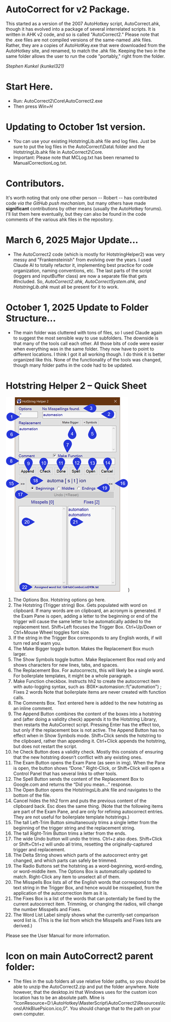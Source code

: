 # AutoCorrect for v2 Package.
This started as a version of the 2007 AutoHotkey script, AutoCorrect.ahk, though it has evolved into a package of several interrelated scripts.  It is written in AHK v2 code, and so is called "AutoCorrect2."  Please note that the .exe files are not compiled versions of the same-named .ahk files.  Rather, they are a copies of AutoHotKey.exe that were downloaded from the AutoHotkey site, and renamed, to match the .ahk file.  Keeping the two in the same folder allows the user to run the code "portably," right from the folder.   

_Stephen Kunkel (kunkel321)_

# Start Here.
- Run: AutoCorrect2\Core\AutoCorrect2.exe
- Then press _Win+H_

# Updating to October 1st version.  
- You can use your existing HotstringLib.ahk file and log files.  Just be sure to put the log files in the AutoCorrect\Data\ folder and the HotstringLib.ahk file in AutoCorrect2\Core\.
- Important: Please note that MCLog.txt has been renamed to ManualCorrectionLog.txt.

# Contributors.
It's worth noting that only one other person -- Robert -- has contributed code _via the GitHub push mechanism_, but many others have made **significant** contributions by other means (usually the AutoHotkey forums).  I'll list them here eventually, but they can also be found in the code comments of the various ahk files in the repository. 

# March 6, 2025 Major Update...
- The AutoCorrect2 code (which is mostly for HotstringHelper2) was very messy and "Frankensteinish" from evolving over the years.  I used Claude AI to totally refactor it, implementing best practice for code organization, naming conventions, etc.  The last parts of the script (loggers and inputBuffer class) are now a separate file that gets #Included.  So, _AutoCorrect2.ahk, AutoCorrectSystem.ahk, and HotstringLib.ahk_ must all be present for it to work. 
# October 1, 2025 Update to Folder Structure...
- The main folder was cluttered with tons of files, so I used Claude again to suggest the most sensible way to use subfolders.  The downside is that many of the tools call each other.  All those bits of code were easier when everything was in the same folder.  They now have to point to different locations.  I think I got it all working though.  I do think it is better organized like this.  None of the functionality of the tools was changed, though many folder paths in the code had to be updated.  

# Hotstring Helper 2 – Quick Sheet
![Screenshot of hotstringhelper main gui](https://github.com/kunkel321/AutoCorrect2/blob/main/Resources/Images/GUI%20quicksheet.png))
1.	The Options Box.  Hotstring options go here.
2.	The Hotstring (Trigger string) Box.  Gets populated with word on clipboard.  If many words are on clipboard, an acronym is generated.  If the Exam Pane is open, adding a letter to the beginning or end of the trigger will cause the same letter to be automatically added to the replacement text.  Shift+Left focuses the Trigger Box.  Ctrl+Up/Down or Ctrl+Mouse Wheel toggles font size.
3.	If the string in the Trigger Box corresponds to any English words, if will turn red and warn you.  
4.	The Make Bigger toggle button.  Makes the Replacement Box much larger.
5.	The Show Symbols toggle button.  Make Replacement Box read only and shows characters for new lines, tabs, and spaces.
6.	The Replacement Box.  For autocorrects, this will likely be a single word.   For boilerplate templates, it might be a whole paragraph. 
7.	Make Function checkbox.  Instructs hh2 to create the autocorrect item with auto-logging syntax, such as 
:B0X*:automasion::f("automation") ; Fixes 2 words
Note that boilerplate items are never created with function calls. 
8.	The Comments Box.  Text entered here is added to the new hotstring as an inline comment. 
9.	The Append Button combines the content of the boxes into a hotstring and (after doing a validity check) appends it to the Hotstring Library, then restarts the AutoCorrect script.  Pressing Enter has the effect too, but only if the replacement box is not active.  The Append Button has no effect when in Show Symbols mode.  Shift+Click sends the hotstring to the clipboard, rather than appending it.  Ctrl+Click appends the hotstring, but does not restart the script.  
10.	he Check Button does a validity check.  Mostly this consists of ensuring that the new hotstring doesn’t conflict with any existing ones. 
11.	The Exam Button opens the Exam Pane (as seen in img).  When the Pane is open, the button shows “Done.”   Right-Click, or Shift+Click will open a Control Panel that has several links to other tools. 
12.	The Spell Button sends the content of the Replacement Box to Google.com and returns the “Did you mean...” response.  
13.	The Open Button opens the HotstringsLib.ahk file and navigates to the bottom of the file.
14.	Cancel hides the hh2 form and puts the previous content of the clipboard back.  Esc does the same thing. 
(Note that the following items are part of the Exam Pane, and are only for refining autocorrect entries.  They are not useful for boilerplate template hotstrings.)
15.	The tall Left-Trim Button simultaneously trims a single letter from the  beginning of the trigger string and the replacement string.
16.	The tall Right-Trim Button trims a letter from the ends.
17.	The wide Undo button will undo the trims.  Ctrl+z also does.  Shift+Click or Shift+Ctrl+z will undo all trims, resetting the originally-captured trigger and replacement.  
18.	The Delta String shows which parts of the autocorrect entry get changed, and which parts can safely be trimmed.
19.	The Radio Buttons set the hotstring as a word-beginning, word-ending, or word-middle item.  The Options Box is automatically updated to match.  Right-Click any item to unselect all of them.
20.	The Misspells Box lists all of the English words that correspond to the text string in the Trigger Box, and hence would be misspelled, from the application of the autocorrection item as it is.  
21.	The Fixes Box is a list of the words that can potentially be fixed by the current autocorrect item.   Trimming, or changing the radios, will change the number Misspells and Fixes.  
22.	The Word List Label simply shows what the currently-set comparison word list is.  (This is the list from which the Misspells and Fixes lists are derived.)

Please see the User Manual for more information. 

# Icon on main AutoCorrect2 parent folder:
- The files in the sub folders all use relative folder paths, so you should be able to unzip the AutoCorrect2.zip and put the folder anywhere.  Note however, that the desktop.ini that Windows uses for the custom icon location has to be an absolute path.  Mine is "IconResource=D:\AutoHotkey\MasterScript\AutoCorrect2\Resources\Icons\AhkBluePsicon.ico,0".  You should change that to the path on your own computer. 

